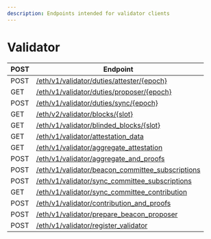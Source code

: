```yaml
---
description: Endpoints intended for validator clients
---
```


# Validator

| POST | Endpoint                                                                                                                               |
| ---- | -------------------------------------------------------------------------------------------------------------------------------------- |
| POST | [/eth/v1/validator/duties/attester/{epoch}](https://ethereum.github.io/beacon-APIs/#/Validator/getAttesterDuties)                      |
| GET  | [/eth/v1/validator/duties/proposer/{epoch}](https://ethereum.github.io/beacon-APIs/#/Validator/getProposerDuties)                      |
| POST | [/eth/v1/validator/duties/sync/{epoch}](https://ethereum.github.io/beacon-APIs/#/Validator/getSyncCommitteeDuties)                     |
| GET  | [/eth/v2/validator/blocks/{slot}](https://ethereum.github.io/beacon-APIs/#/Validator/produceBlockV2)                                   |
| GET  | [/eth/v1/validator/blinded\_blocks/{slot}](https://ethereum.github.io/beacon-APIs/#/Validator/produceBlindedBlock)                     |
| GET  | [/eth/v1/validator/attestation\_data](https://ethereum.github.io/beacon-APIs/#/Validator/produceAttestationData)                       |
| GET  | [/eth/v1/validator/aggregate\_attestation](https://ethereum.github.io/beacon-APIs/#/Validator/getAggregatedAttestation)                |
| POST | [/eth/v1/validator/aggregate\_and\_proofs](https://ethereum.github.io/beacon-APIs/#/Validator/publishAggregateAndProofs)               |
| POST | [/eth/v1/validator/beacon\_committee\_subscriptions](https://ethereum.github.io/beacon-APIs/#/Validator/prepareBeaconCommitteeSubnet)  |
| POST | [/eth/v1/validator/sync\_committee\_subscriptions](https://ethereum.github.io/beacon-APIs/#/Validator/prepareSyncCommitteeSubnets)     |
| GET  | [/eth/v1/validator/sync\_committee\_contribution](https://ethereum.github.io/beacon-APIs/#/Validator/produceSyncCommitteeContribution) |
| POST | [/eth/v1/validator/contribution\_and\_proofs](https://ethereum.github.io/beacon-APIs/#/Validator/publishContributionAndProofs)         |
| POST | [/eth/v1/validator/prepare\_beacon\_proposer](https://ethereum.github.io/beacon-APIs/#/Validator/prepareBeaconProposer)                |
| POST | [/eth/v1/validator/register\_validator](https://ethereum.github.io/beacon-APIs/#/Validator/registerValidator)                          |
